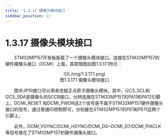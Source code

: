 ```yaml
---
title: '1.3.17 摄像头模块接口 '
sidebar_position: 17
---
```


# 1.3.17 摄像头模块接口 

&emsp;&emsp;STM32MP157开发板板载了一个摄像头模块接口，连接在STM32MP157的硬件摄像头接口（DCMI）上面，其原理图如图1.3.17.1所示：

<center>
![](./img/1.3.17.1.png)<br/>
图1.3.17.1 摄像头模块接口
</center>


&emsp;&emsp;图中JP10接口可以用来连接正点原子摄像头模块。其中，I2C5_SCL和I2C5_SDA是摄像头的SCCB接口，分辨连接在STM32MP157的PA11和PA12引脚上。DCMI_RESET 和DCMI_PWDN这2个信号是不属于STM32MP157硬件摄像头接口的信号，通过普通IO控制即可，分别接在STM32MP157的PE1和PE11这两个引脚上。

&emsp;&emsp;此外，DCMI_VSYNC/DCMI_HSYNC/DCMI_D0~DCMI_D7/DCMI_PIXCLK等信号接在了STM32MP157的硬件摄像头接口。 
















